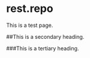rest.repo
=========

This is a test page.

##This is a secondary heading.

###This is a tertiary heading.
